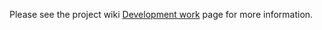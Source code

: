 Please see the project wiki [Development work](https://github.com/BBK-PiJ-2014-66/UDP/wiki/Development-work) page for more information.


